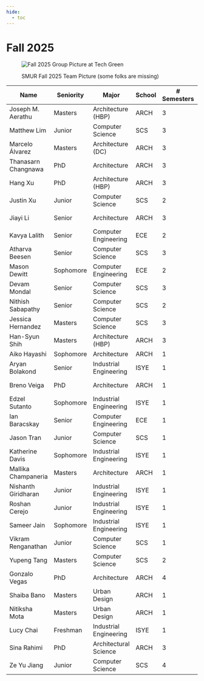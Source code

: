 ```yaml
---
hide:
  - toc
---
```


# Fall 2025

<figure markdown="span">

![Fall 2025 Group Picture at Tech Green](25-Fa_Classphoto.jpg)

  <figcaption>SMUR Fall 2025 Team Picture (some folks are missing)</figcaption>

</figure>

| Name                | Seniority | Major                    | School | # Semesters | GitHub Handle                                   | Topic Area                                       |
| ------------------- | --------- | ------------------------ | ------ | ----------- | ----------------------------------------------- | ------------------------------------------------ |
| Joseph M. Aerathu   | Masters   | Architecture (HBP)       | ARCH   | 3           | [jma1999][gh-jma1999]                           | [Energy-In-Buildings][topic-energy-in-buildings] |
| Matthew Lim         | Junior    | Computer Science         | SCS    | 3           | [mlim70][gh-mlim70]                             | [MPONC][topic-mponc]                             |
| Marcelo Álvarez     | Masters   | Architecture (DC)        | ARCH   | 3           | [alvarezdmarch][gh-alvarezdmarch]               | [Microclimate-UMCF][topic-microclimate-umcf]     |
| Thanasarn Changnawa | PhD       | Architecture             | ARCH   | 3           | [Thanasarn-Changnawa][gh-thanasarn-changnawa]   | [Microclimate-ML][topic-microclimate-ml] |
| Hang Xu             | PhD       | Architecture (HBP)       | ARCH   | 3           | [HangXXXu][gh-hangxxxu]                         | [Energy-In-Buildings][topic-energy-in-buildings] |
| Justin Xu           | Junior    | Computer Science         | SCS    | 2           | [JXU037][gh-jxu037]                             | [MPONC][topic-mponc]                             |
| Jiayi Li            | Senior    | Architecture             | ARCH   | 3           | [jli3307][gh-jli3307]                           | [Energy-In-Buildings][topic-energy-in-buildings] |
| Kavya Lalith        | Senior    | Computer Engineering     | ECE   | 2           | [kavya-oop][gh-kavya-oop]                       | Medial Axis Transformation                       |
| Atharva Beesen      | Senior    | Computer Science         | SCS    | 3           | [AtharvaBeesen][gh-atharvabeesen]               | [Mobility-PEI][topic-mobility-pei]               |
| Mason Dewitt        | Sophomore | Computer Engineering     | ECE   | 2           | [Masonrd][gh-masonrd]                           | [Mobility-PEI][topic-mobility-pei]               |
| Devam Mondal        | Senior    | Computer Science         | SCS    | 3           | [Dodesimo][gh-dodesimo]                         | [MPONC][topic-mponc]                             |
| Nithish Sabapathy   | Senior    | Computer Science         | SCS    | 2           | [nithish101][gh-nithish101]                     | [MPONC][topic-mponc]                             |
| Jessica Hernandez   | Masters   | Computer Science         | SCS    | 3           | [jhernandez312][gh-jhernandez312]               | Medial Axis Transformation                       |
| Han-Syun Shih       | Masters   | Architecture (HBP)       | ARCH   | 3           | [Benjaminhansyun][gh-benjaminhansyun]           | [Microclimate-ML][topic-microclimate-ml] |
| Aiko Hayashi        | Sophomore | Architecture             | ARCH   | 1           | [AnneTotoro][gh-annetotoro]                     | [Mobility-PEI][topic-mobility-pei]               |
| Aryan Bolakond      | Senior    | Industrial Engineering   | ISYE   | 1           | [AryanBolakond][gh-aryanbolakond]               | [Energy-In-Buildings][topic-energy-in-buildings] |
| Breno Veiga         | PhD       | Architecture             | ARCH   | 1           | [veigab3][gh-veigab3]                           | [Energy-In-Buildings][topic-energy-in-buildings] |
| Edzel Sutanto       | Sophomore | Industrial Engineering    | ISYE   | 1           | [Edzelandika][gh-edzelandika]                   | [Microclimate-ML][topic-microclimate-ml] |
| Ian Baracskay       | Senior    | Computer Engineering      | ECE    | 1           | [ianBaracskay][gh-ianbaracskay]                 | [MPONC][topic-mponc]                             |
| Jason Tran          | Junior    | Computer Science          | SCS    | 1           | [JTran86][gh-jtran86]                           | [MPONC][topic-mponc]                             |
| Katherine Davis     | Sophomore | Industrial Engineering    | ISYE   | 1           | [katherine-el-davis][gh-katherine-el-davis]     | [Mobility-PEI][topic-mobility-pei]               |
| Mallika Champaneria | Masters   | Architecture              | ARCH   | 1           | [mallikachampaneria][gh-mallikachampaneria]     | [Microclimate-UMCF][topic-microclimate-umcf]     |
| Nishanth Giridharan | Junior    | Industrial Engineering     | ISYE   | 1           | [NishanthG05][gh-nishanthg05]                   | [Energy-In-Buildings][topic-energy-in-buildings] |
| Roshan Cerejo       | Junior    | Industrial Engineering     | ISYE   | 1           | [rcerejo][gh-rcerejo]                           | [Microclimate-ML][topic-microclimate-ml] |
| Sameer Jain         | Sophomore | Industrial Engineering     | ISYE   | 1           | [sameerjain06][gh-sameerjain06]                 | [Energy-In-Buildings][topic-energy-in-buildings] |
| Vikram Renganathan  | Junior    | Computer Science           | SCS    | 1           | [viren108][gh-viren108]                         | [Microclimate-ML][topic-microclimate-ml] |
| Yupeng Tang         | Masters   | Computer Science           | SCS    | 2           | [yupengtang][gh-yupengtang]                     | [Microclimate-ML][topic-microclimate-ml] |
| Gonzalo Vegas       | PhD       | Architecture               | ARCH   | 4           | [gvegasol][gh-gvegasol]                         | Medial Axis Transformation                       |
| Shaiba Bano         | Masters   | Urban Design               | ARCH    | 1           | —                                              | [Microclimate-UMCF][topic-microclimate-umcf]     |
| Nitiksha Mota       | Masters   | Urban Design               | ARCH    | 1           | —                                              | [Microclimate-UMCF][topic-microclimate-umcf]     |
| Lucy Chai           | Freshman  | Industrial Engineering     | ISYE    | 1           | [lucymchai][gh-lucychai]                     | [Mobility-PEI][topic-mobility-pei]               |
| Sina Rahimi         | PhD       | Architectural Science      | ARCH   | 3           | [sinarahimi][gh-sinarahimi]                   | [Microclimate‑UMCF][topic-microclimate-umcf]      |
| Ze Yu Jiang         | Junior    | Computer Science           | SCS    | 4           | [zeyujiang8800][gh-zeyujiang8800]             | [Microclimate‑ML][topic-microclimate-ml]          |

[gh-jma1999]: https://github.com/jma1999
[gh-mlim70]: https://github.com/mlim70
[gh-benjaminhansyun]: https://github.com/Benjaminhansyun
[gh-jxu037]: https://github.com/JXU037
[gh-jli3307]: https://github.com/jli3307
[gh-kavya-oop]: https://github.com/kavya-oop
[gh-atharvabeesen]: https://github.com/AtharvaBeesen
[gh-masonrd]: https://github.com/Masonrd
[gh-dodesimo]: https://github.com/Dodesimo
[gh-nithish101]: https://github.com/nithish101
[gh-jhernandez312]: https://github.com/jhernandez312
[gh-yupengtang]: https://github.com/yupengtang
[gh-rcerejo]: https://github.com/rcerejo
[gh-ianbaracskay]: https://github.com/ianBaracskay
[gh-mallikachampaneria]: https://github.com/mallikachampaneria
[gh-aryanbolakond]: https://github.com/AryanBolakond
[gh-nishanthg05]: https://github.com/NishanthG05
[gh-edzelandika]: https://github.com/Edzelandika
[gh-jtran86]: https://github.com/JTran86
[gh-viren108]: https://github.com/viren108
[gh-annetotoro]: https://github.com/AnneTotoro
[gh-veigab3]: https://github.com/veigab3
[gh-katherine-el-davis]: https://github.com/katherine-el-davis
[gh-sameerjain06]: https://github.com/sameerjain06
[gh-alvarezdmarch]:              https://github.com/alvarezdmarch
[gh-thanasarn-changnawa]:        https://github.com/Thanasarn-Changnawa
[gh-hangxxxu]:                   https://github.com/HangXXXu
[gh-gvegasol]:                   https://github.com/gvegasol
[gh-sinarahimi]:                 https://github.com/sinarhm
[gh-zeyujiang8800]:              https://github.com/zeyujiang8800
[gh-lucymchai]:              https://github.com/lucymchai

[topic-energy-in-buildings]: ../../25fa-energyinbuildings
[topic-mponc]: ../../25fa-mponc
[topic-microclimate-umcf]: ../../25fa-microclimate-umcf
[topic-microclimate-ml]: ../../25fa-microclimate-ml
[topic-mobility-pei]: ../../25fa-mobility
